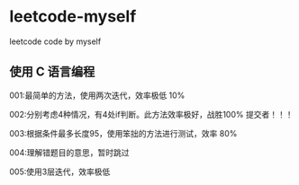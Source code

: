 # leetcode-myself
leetcode code by myself

使用 C 语言编程
--
001:最简单的方法，使用两次迭代，效率极低 10%

002:分别考虑4种情况，有4处if判断。此方法效率极好，战胜100% 提交者！！！

003:根据条件最多长度95，使用笨拙的方法进行测试，效率 80%

004:理解错题目的意思，暂时跳过

005:使用3层迭代，效率极低
